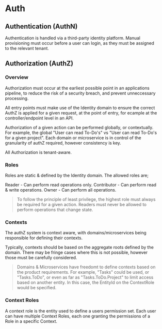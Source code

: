 # Auth

## Authentication (AuthN)

Authentication is handled via a third-party identity platform. Manual provisioning must occur before a user can login, as they must be assigned to the relevant tenant.

## Authorization (AuthZ)

### Overview

Authorization must occur at the earliest possible point in an applications pipeline, to reduce the risk of a security breach, and prevent unneccessary processing.

All entry points must make use of the Identity domain to ensure the correct AuthZ is applied for a given request, at the point of entry, for ecample at the controller/endpoint level in an API.

Authorization of a given action can be performed globally, or contextually. For example, the global "User can read To-Do's" vs "User can read To-Do's for a given project". Each domain or microservice is in control of the granularity of authZ required, however consistency is key.

All Authorization is tenant-aware.

### Roles

Roles are static & defined by the Identity domain. The allowed roles are;

Reader - Can perform read operations only.
Contributor - Can perform read & write operations.
Owner - Can perform all operations.

> To follow the principle of least privilege, the highest role must always be required for a given action. Readers must never be allowed to perform operations that change state.

### Contexts

The authZ system is context aware, with domains/microservices being responsible for defining their contexts.

Typically, contexts should be based on the aggregate roots defined by the domain. There may be fringe cases where this is not possible, however those must be carefully considered.

> Domains & Microservices have freedomt to define contexts based on the product requirements. For example, "Tasks" could be used, or "Tasks.ToDo", or even as far as "Tasks.ToDo.Project" to limit access based on another entity. In this case, the EntityId on the ContextRole would be specified.

### Context Roles

A context role is the entity used to define a users permission set. Each user can have multiple Context Roles, each one granting the permissions of a Role in a specific Context.
